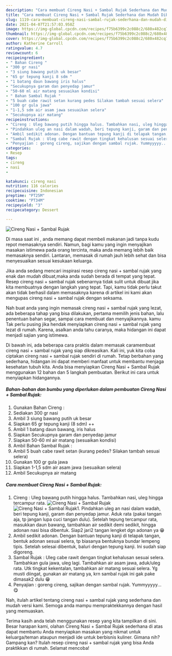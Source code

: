 ```yaml
---
description: "Cara membuat Cireng Nasi + Sambal Rujak Sederhana dan Mudah Dibuat"
title: "Cara membuat Cireng Nasi + Sambal Rujak Sederhana dan Mudah Dibuat"
slug: 1119-cara-membuat-cireng-nasi-sambal-rujak-sederhana-dan-mudah-dibuat
date: 2021-04-07T21:57:03.958Z
image: https://img-global.cpcdn.com/recipes/f75b6399c2c088c2/680x482cq70/cireng-nasi-sambal-rujak-foto-resep-utama.jpg
thumbnail: https://img-global.cpcdn.com/recipes/f75b6399c2c088c2/680x482cq70/cireng-nasi-sambal-rujak-foto-resep-utama.jpg
cover: https://img-global.cpcdn.com/recipes/f75b6399c2c088c2/680x482cq70/cireng-nasi-sambal-rujak-foto-resep-utama.jpg
author: Katherine Carroll
ratingvalue: 4.7
reviewcount: 6
recipeingredient:
- " Bahan Cireng "
- "300 gr nasi"
- "3 siung bawang putih uk besar"
- "65 gr tepung kanji 8 sdm "
- "1 batang daun bawang iris halus"
- "Secukupnya garam dan penyedap jamur"
- "50-60 ml air matang sesuaikan kondisi"
- " Bahan Sambal Rujak "
- "5 buah cabe rawit setan kurang pedes Silakan tambah sesuai selera"
- "100 gr gula jawa"
- "1-1,5 sdm air asam jawa sesuaikan selera"
- "Secukupnya air matang"
recipeinstructions:
- "Cireng : Uleg bawang putih hingga halus. Tambahkan nasi, uleg hingga tercampur rata."
- "Pindahkan uleg an nasi dalam wadah, beri tepung kanji, garam dan penyedap jamur. Aduk rata (pakai tangan aja, tp jangan lupa cuci tangan dulu). Setelah tepung tercampur rata, masukkan daun bawang, tambahkan air sedikit demi sedikit, hingga adonan nasi bisa dibentuk. Siap2 jari2 tangan lengket dgn adonan ya 😁"
- "Ambil sedikit adonan. Dengan bantuan tepung kanji di telapak tangan, bentuk adonan sesuai selera, tp biasanya bentuknya bundar lempeng tipis. Setelah selesai dibentuk, baluri dengan tepung kanji. Ini sudah siap digoreng."
- "Sambal Rujak : Uleg cabe rawit dengan tingkat kehalusan sesuai selera. Tambahkan gula jawa, uleg lagi. Tambahkan air asam jawa, aduk/uleg rata. Utk tingkat kekentalan, tambahkan air matang sesuai selera. Yg musti diingat, gunakan air matang ya, krn sambal rujak ini gak pake dimasak2 dulu 😁"
- "Penyajian : goreng cireng, sajikan dengan sambal rujak. Yummyyyyy... 😋"
categories:
- Resep
tags:
- cireng
- nasi
- 

katakunci: cireng nasi  
nutrition: 116 calories
recipecuisine: Indonesian
preptime: "PT25M"
cooktime: "PT34M"
recipeyield: "3"
recipecategory: Dessert

---
```



![Cireng Nasi + Sambal Rujak](https://img-global.cpcdn.com/recipes/f75b6399c2c088c2/680x482cq70/cireng-nasi-sambal-rujak-foto-resep-utama.jpg)

Di masa  saat ini , anda memang dapat membeli makanan jadi tanpa kudu repot memasaknya sendiri. Namun, bagi kamu yang ingin menyajikan masakan istimewa pada orang tercinta, maka anda memang lebih baik memasaknya sendiri. Lantaran, memasak di rumah jauh lebih sehat dan bisa menyesuaikan sesuai kesukaan keluarga.

Jika anda sedang mencari inspirasi resep cireng nasi + sambal rujak yang enak dan mudah dibuat,maka anda sudah berada di tempat yang tepat. Resep cireng nasi + sambal rujak  sebenarnya tidak sulit untuk dibuat jika kita membuatnya dengan langkah yang tepat. Tapi, kamu tidak perlu takut akan tidak berhasil dalam memasaknya 
karena di artikel ini kami akan mengupas cireng nasi + sambal rujak dengan seksama.  



Nah buat anda yang ingin memasak cireng nasi + sambal rujak yang lezat, ada beberapa tahap yang bisa dilakukan, pertama memilih jenis bahan, lalu penentuan bahan segar, sampai cara membuat dan menyajikannya. kamu Tak perlu pusing jika hendak menyiapkan cireng nasi + sambal rujak yang lezat di rumah. Karena, asalkan anda  tahu caranya, maka hidangan ini dapat menjadi sajian yang istimewa.

Di bawah ini, ada beberapa cara praktis  dalam memasak caramembuat cireng nasi + sambal rujak yang siap dikreasikan. Kali ini, yuk kita coba ciptakan cireng nasi + sambal rujak sendiri di rumah. Tetap berbahan yang sederhana, hidangan ini dapat memberi manfaat untuk membantu menjaga kesehatan tubuh kita. Anda bisa menyiapkan Cireng Nasi + Sambal Rujak menggunakan 12 bahan dan 5 langkah pembuatan. Berikut ini cara untuk menyiapkan hidangannya.

<!--inarticleads1-->

##### Bahan-bahan dan bumbu yang diperlukan dalam pembuatan Cireng Nasi + Sambal Rujak:

1. Gunakan  Bahan Cireng :
1. Sediakan 300 gr nasi
1. Ambil 3 siung bawang putih uk besar
1. Siapkan 65 gr tepung kanji (8 sdm) ++
1. Ambil 1 batang daun bawang, iris halus
1. Siapkan Secukupnya garam dan penyedap jamur
1. Siapkan 50-60 ml air matang (sesuaikan kondisi)
1. Ambil  Bahan Sambal Rujak :
1. Ambil 5 buah cabe rawit setan (kurang pedes? Silakan tambah sesuai selera)
1. Gunakan 100 gr gula jawa
1. Siapkan 1-1,5 sdm air asam jawa (sesuaikan selera)
1. Ambil Secukupnya air matang




<!--inarticleads2-->

##### Cara membuat Cireng Nasi + Sambal Rujak:

1. Cireng : Uleg bawang putih hingga halus. Tambahkan nasi, uleg hingga tercampur rata.
<img src="https://img-global.cpcdn.com/steps/f77eb605d0323836/160x128cq70/cireng-nasi-sambal-rujak-langkah-memasak-1-foto.jpg" alt="Cireng Nasi + Sambal Rujak"><img src="https://img-global.cpcdn.com/steps/a85924d1b568aaf6/160x128cq70/cireng-nasi-sambal-rujak-langkah-memasak-1-foto.jpg" alt="Cireng Nasi + Sambal Rujak">1. Pindahkan uleg an nasi dalam wadah, beri tepung kanji, garam dan penyedap jamur. Aduk rata (pakai tangan aja, tp jangan lupa cuci tangan dulu). Setelah tepung tercampur rata, masukkan daun bawang, tambahkan air sedikit demi sedikit, hingga adonan nasi bisa dibentuk. Siap2 jari2 tangan lengket dgn adonan ya 😁
1. Ambil sedikit adonan. Dengan bantuan tepung kanji di telapak tangan, bentuk adonan sesuai selera, tp biasanya bentuknya bundar lempeng tipis. Setelah selesai dibentuk, baluri dengan tepung kanji. Ini sudah siap digoreng.
1. Sambal Rujak : Uleg cabe rawit dengan tingkat kehalusan sesuai selera. Tambahkan gula jawa, uleg lagi. Tambahkan air asam jawa, aduk/uleg rata. Utk tingkat kekentalan, tambahkan air matang sesuai selera. Yg musti diingat, gunakan air matang ya, krn sambal rujak ini gak pake dimasak2 dulu 😁
1. Penyajian : goreng cireng, sajikan dengan sambal rujak. Yummyyyyy... 😋




Nah, itulah artikel tentang  cireng nasi + sambal rujak  yang sederhana dan mudah versi kami. Semoga anda mampu mempraktekkannya dengan hasil yang memuaskan. 

Terima kasih anda telah menggunakan resep yang kita tampilkan di sini. Besar harapan kami, olahan  Cireng Nasi + Sambal Rujak sederhana di atas dapat membantu Anda menyiapkan masakan yang nikmat untuk keluarga/teman ataupun menjadi ide untuk berbisnis kuliner. Gimana nih? Gampang kan? Itulah resep cireng nasi + sambal rujak yang bisa Anda praktikkan di rumah. Selamat mencoba!

